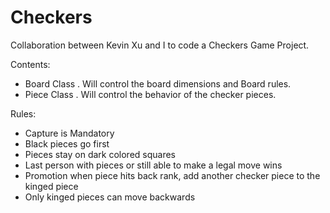 # Checkers
Collaboration between Kevin Xu and I to code a Checkers Game Project. 

Contents:
- Board Class
  . Will control the board dimensions and Board rules.
- Piece Class
  . Will control the behavior of the checker pieces.

Rules:
 - Capture is Mandatory
 - Black pieces go first
 - Pieces stay on dark colored squares
 - Last person with pieces or still able to make a legal move wins
 - Promotion when piece hits back rank, add another checker piece to the kinged piece
 - Only kinged pieces can move backwards
 
